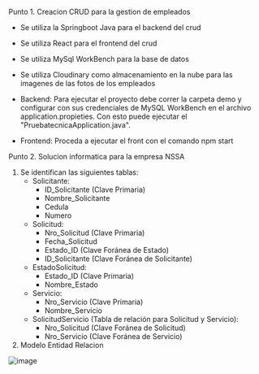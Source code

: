 Punto 1. Creacion CRUD para la gestion de empleados
* Se utiliza la Springboot Java para el backend del crud
* Se utiliza React para el frontend del crud
* Se utiliza MySql WorkBench para la base de datos
* Se utiliza Cloudinary como almacenamiento en la nube para las imagenes de las fotos de los empleados

* Backend: Para ejecutar el proyecto debe correr la carpeta demo y configurar con sus credenciales de MySQL WorkBench en el archivo application.propieties. Con esto puede ejecutar el "PruebatecnicaApplication.java".
* Frontend: Proceda a ejecutar el front con el comando npm start 

Punto 2. Solucion informatica para la empresa NSSA
1. Se identifican las siguientes tablas:
   * Solicitante:
     - ID_Solicitante (Clave Primaria)
     - Nombre_Solicitante
     - Cedula
     - Numero
   * Solicitud:
     - Nro_Solicitud (Clave Primaria)
     - Fecha_Solicitud
     - Estado_ID (Clave Foránea de Estado)
     - ID_Solicitante (Clave Foránea de Solicitante)
   * EstadoSolicitud:
     - Estado_ID (Clave Primaria)
     - Nombre_Estado
   * Servicio:
     - Nro_Servicio (Clave Primaria)
     - Nombre_Servicio
   * SolicitudServicio (Tabla de relación para Solicitud y Servicio):
     - Nro_Solicitud (Clave Foránea de Solicitud)
     - Nro_Servicio (Clave Foránea de Servicio)
2. Modelo Entidad Relacion
   
  ![image](https://github.com/DanlerLo/PruebaTecnica/assets/50645244/e25e4aa1-514a-4ea8-88f6-a75e3fc8e172)
